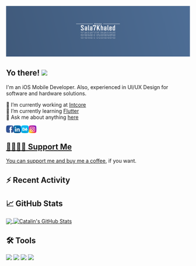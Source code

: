 <img src="/src/Cover.png" alt="Demo"/>

## Yo there! <img src="https://raw.githubusercontent.com/MartinHeinz/MartinHeinz/master/wave.gif" width="30px"> 
I'm an iOS Mobile Developer. Also, experienced in UI/UX Design for software and hardware solutions.

🔭 I’m currently working at [Intcore](https://intcore.com)
<br/>
🌱 I’m currently learning [Flutter](https://flutter.dev)
<br/>
💬 Ask me about anything [here](https://github.com/sala7khaled/sala7khaled/issues)

<a href="https://www.facebook.com/salahhkhaled"> <img align="left" alt="Salah Khaled | Facebook" width="20px" src="/src/facebook.png" />
<a href="https://www.linkedin.com/in/sala7khaled"> <img align="left" alt="Salah Khaled | LinkedIn" width="21px" src="/src/linkedin.png" />
<a href="https://www.behance.net/sala7khaled"> <img align="left" alt="Salah Khaled | LinkedIn" width="21px" src="/src/behance.png" />
<a href="https://www.instagram.com/sala7khaled/"> <img align="left" alt="Salah Khaled | Instagram " width="21px" src="/src/instagram.png" />
<br/>

## 🤜🏻🤛🏻 Support Me

You can support me and [buy me a coffee][3], if you want.

## ⚡️ Recent Activity

## 📈 GitHub Stats

<a href="https://github.com/sala7khaled/sala7khaled">
  <img align="center" src="https://github-readme-stats.vercel.app/api/top-langs/?username=sala7khaled&hide=java,html&title_color=ffffff&text_color=c9cacc&icon_color=2bbc8a&bg_color=1d1f21" />
</a>

<a href="https://github.com/sala7khaled/sala7khaled">
  <img align="center" src="https://github-readme-stats.vercel.app/api?username=sala7khaled&show_icons=true&line_height=27&count_private=true&title_color=ffffff&text_color=c9cacc&icon_color=2bbc8a&bg_color=1d1f21" alt="Catalin's GitHub Stats" />
</a>

## 🛠 Tools 
<code><img height="30" src="https://2.bp.blogspot.com/-tzm1twY_ENM/XlCRuI0ZkRI/AAAAAAAAOso/BmNOUANXWxwc5vwslNw3WpjrDlgs9PuwQCLcBGAsYHQ/s1600/pasted%2Bimage%2B0.png"></code>
<code><img height="30" src="https://www.apkmirror.com/wp-content/uploads/2020/06/91/5ee85ad3f2a41.png"></code>
<code><img height="30" src="https://cdn.pixabay.com/photo/2015/11/27/10/55/photoshop-1065296_960_720.jpg"></code>
<code><img height="30" src="https://upload.wikimedia.org/wikipedia/commons/thumb/f/fb/Adobe_Illustrator_CC_icon.svg/1200px-Adobe_Illustrator_CC_icon.svg.png"></code>

[1]: linkedin.com/in/sala7khaled
[2]: facebook.com/salahhkhaled
[3]: https://www.paypal.com/paypalme/Sala7KhaledSK
